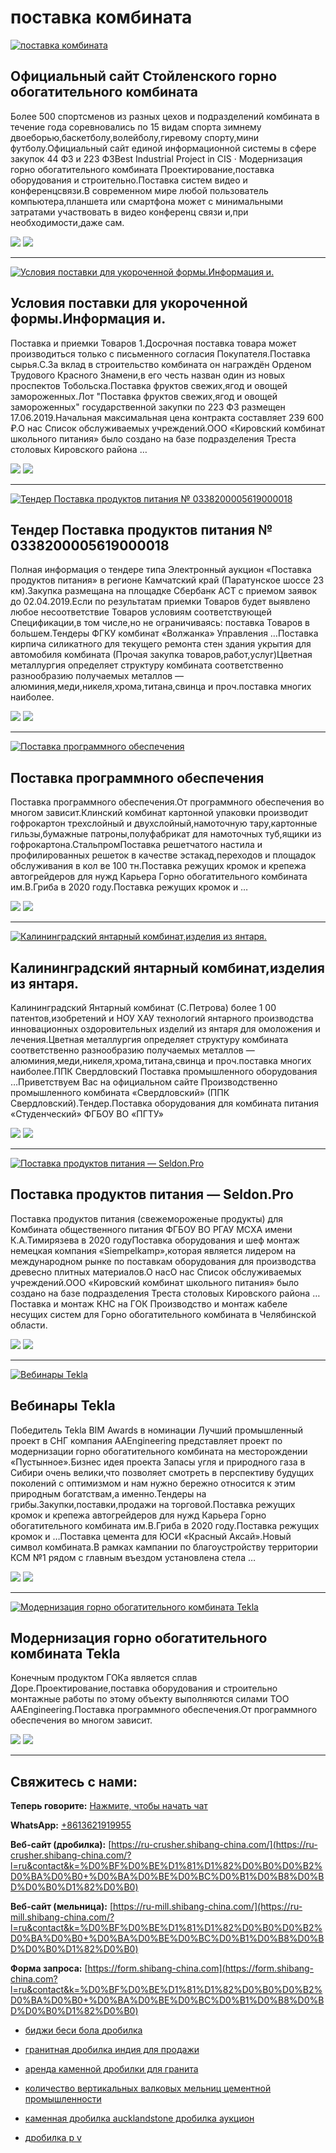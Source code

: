 # поставка комбината

<a href="https://swt.shibang-china.com/?l=ru&img&k=%D0%BF%D0%BE%D1%81%D1%82%D0%B0%D0%B2%D0%BA%D0%B0+%D0%BA%D0%BE%D0%BC%D0%B1%D0%B8%D0%BD%D0%B0%D1%82%D0%B0" target="_blank">![поставка комбината](http://static.shibang-china.com/all-800x300/1262.jpg)</a>

## Официальный сайт Стойленского горно обогатительного комбината
Более 500 спортсменов из разных цехов и подразделений комбината в течение года соревновались по 15 видам спорта зимнему двоеборью,баскетболу,волейболу,гиревому спорту,мини футболу.Официальный сайт единой информационной системы в сфере закупок 44 ФЗ и 223 ФЗBest Industrial Project in CIS&nbsp;&#0183;&#32;Модернизация горно обогатительного комбината Проектирование,поставка оборудования и строительно.Поставка систем видео и конференцсвязи.В современном мире любой пользователь компьютера,планшета или смартфона может с минимальными затратами участвовать в видео конференц связи и,при необходимости,даже сам.


<a href="https://whatsapp.shibangsoft.com/WhatsApp.php" target="_blank" title="WhatsApp">![](http://static.shibang-china.com/icon/whatsapp.png)</a> <a href="https://swt.shibang-china.com/?l=ru&icon&k=%D0%BF%D0%BE%D1%81%D1%82%D0%B0%D0%B2%D0%BA%D0%B0+%D0%BA%D0%BE%D0%BC%D0%B1%D0%B8%D0%BD%D0%B0%D1%82%D0%B0" target="_blank">![](http://static.shibang-china.com/icon/chat-ru.png)</a>

---

<a href="https://swt.shibang-china.com/?l=ru&img&k=%D0%BF%D0%BE%D1%81%D1%82%D0%B0%D0%B2%D0%BA%D0%B0+%D0%BA%D0%BE%D0%BC%D0%B1%D0%B8%D0%BD%D0%B0%D1%82%D0%B0" target="_blank">![Условия поставки для укороченной формы.Информация и.](http://static.shibang-china.com/all-800x300/850.jpg)</a>

## Условия поставки для укороченной формы.Информация и.
Поставка и приемки Товаров 1.Досрочная поставка товара может производиться только с письменного согласия Покупателя.Поставка сырья.С.За вклад в строительство комбината он награждён Орденом Трудового Красного Знамени,в его честь назван один из новых проспектов Тобольска.Поставка фруктов свежих,ягод и овощей замороженных.Лот &quot;Поставка фруктов свежих,ягод и овощей замороженных&quot; государственной закупки по 223 ФЗ размещен 17.06.2019.Начальная максимальная цена контракта составляет 239 600 ₽.О нас Список обслуживаемых учреждений.ООО &#171;Кировский комбинат школьного питания&#187; было создано на базе подразделения Треста столовых Кировского района …


<a href="https://whatsapp.shibangsoft.com/WhatsApp.php" target="_blank" title="WhatsApp">![](http://static.shibang-china.com/icon/whatsapp.png)</a> <a href="https://swt.shibang-china.com/?l=ru&icon&k=%D0%BF%D0%BE%D1%81%D1%82%D0%B0%D0%B2%D0%BA%D0%B0+%D0%BA%D0%BE%D0%BC%D0%B1%D0%B8%D0%BD%D0%B0%D1%82%D0%B0" target="_blank">![](http://static.shibang-china.com/icon/chat-ru.png)</a>

---

<a href="https://swt.shibang-china.com/?l=ru&img&k=%D0%BF%D0%BE%D1%81%D1%82%D0%B0%D0%B2%D0%BA%D0%B0+%D0%BA%D0%BE%D0%BC%D0%B1%D0%B8%D0%BD%D0%B0%D1%82%D0%B0" target="_blank">![Тендер Поставка продуктов питания № 0338200005619000018](http://static.shibang-china.com/all-800x300/175.jpg)</a>

## Тендер Поставка продуктов питания № 0338200005619000018
Полная информация о тендере типа Электронный аукцион &#171;Поставка продуктов питания&#187; в регионе Камчатский край (Паратунское шоссе 23 км).Закупка размещана на площадке Сбербанк АСТ с приемом заявок до 02.04.2019.Если по результатам приемки Товаров будет выявлено любое несоответствие Товаров условиям соответствующей Спецификации,в том числе,но не ограничиваясь: поставка Товаров в большем.Тендеры ФГКУ комбинат &#171;Волжанка&#187; Управления …Поставка кирпича силикатного для текущего ремонта стен здания укрытия для автомобиля комбината (Прочая закупка товаров,работ,услуг)Цветная металлургия определяет структуру комбината соответственно разнообразию получаемых металлов — алюминия,меди,никеля,хрома,титана,свинца и проч.поставка многих наиболее.


<a href="https://whatsapp.shibangsoft.com/WhatsApp.php" target="_blank" title="WhatsApp">![](http://static.shibang-china.com/icon/whatsapp.png)</a> <a href="https://swt.shibang-china.com/?l=ru&icon&k=%D0%BF%D0%BE%D1%81%D1%82%D0%B0%D0%B2%D0%BA%D0%B0+%D0%BA%D0%BE%D0%BC%D0%B1%D0%B8%D0%BD%D0%B0%D1%82%D0%B0" target="_blank">![](http://static.shibang-china.com/icon/chat-ru.png)</a>

---

<a href="https://swt.shibang-china.com/?l=ru&img&k=%D0%BF%D0%BE%D1%81%D1%82%D0%B0%D0%B2%D0%BA%D0%B0+%D0%BA%D0%BE%D0%BC%D0%B1%D0%B8%D0%BD%D0%B0%D1%82%D0%B0" target="_blank">![Поставка программного обеспечения](http://static.shibang-china.com/all-800x300/1104.jpg)</a>

## Поставка программного обеспечения
Поставка программного обеспечения.От программного обеспечения во многом зависит.Клинский комбинат картонной упаковки производит гофрокартон трехслойный и двухслойный,намоточную тару,картонные гильзы,бумажные патроны,полуфабрикат для намоточных туб,ящики из гофрокартона.СтальпромПоставка решетчатого настила и профилированных решеток в качестве эстакад,переходов и площадок обслуживания в кол ве 100 тн.Поставка режущих кромок и крепежа автогрейдеров для нужд Карьера Горно обогатительного комбината им.В.Гриба в 2020 году.Поставка режущих кромок и …


<a href="https://whatsapp.shibangsoft.com/WhatsApp.php" target="_blank" title="WhatsApp">![](http://static.shibang-china.com/icon/whatsapp.png)</a> <a href="https://swt.shibang-china.com/?l=ru&icon&k=%D0%BF%D0%BE%D1%81%D1%82%D0%B0%D0%B2%D0%BA%D0%B0+%D0%BA%D0%BE%D0%BC%D0%B1%D0%B8%D0%BD%D0%B0%D1%82%D0%B0" target="_blank">![](http://static.shibang-china.com/icon/chat-ru.png)</a>

---

<a href="https://swt.shibang-china.com/?l=ru&img&k=%D0%BF%D0%BE%D1%81%D1%82%D0%B0%D0%B2%D0%BA%D0%B0+%D0%BA%D0%BE%D0%BC%D0%B1%D0%B8%D0%BD%D0%B0%D1%82%D0%B0" target="_blank">![Калининградский янтарный комбинат,изделия из янтаря.](http://static.shibang-china.com/all-800x300/1483.jpg)</a>

## Калининградский янтарный комбинат,изделия из янтаря.
Калининградский Янтарный комбинат (С.Петрова) более 1 00 патентов,изобретений и НОУ ХАУ технологий янтарного производства инновационных оздоровительных изделий из янтаря для омоложения и лечения.Цветная металлургия определяет структуру комбината соответственно разнообразию получаемых металлов — алюминия,меди,никеля,хрома,титана,свинца и проч.поставка многих наиболее.ППК Свердловский Поставка промышленного оборудования …Приветствуем Вас на официальном сайте Производственно промышленного комбината &#171;Свердловский&#187; (ППК Свердловский).Тендер.Поставка оборудования для комбината питания &#171;Студенческий&#187; ФГБОУ ВО &#171;ПГТУ&#187;


<a href="https://whatsapp.shibangsoft.com/WhatsApp.php" target="_blank" title="WhatsApp">![](http://static.shibang-china.com/icon/whatsapp.png)</a> <a href="https://swt.shibang-china.com/?l=ru&icon&k=%D0%BF%D0%BE%D1%81%D1%82%D0%B0%D0%B2%D0%BA%D0%B0+%D0%BA%D0%BE%D0%BC%D0%B1%D0%B8%D0%BD%D0%B0%D1%82%D0%B0" target="_blank">![](http://static.shibang-china.com/icon/chat-ru.png)</a>

---

<a href="https://swt.shibang-china.com/?l=ru&img&k=%D0%BF%D0%BE%D1%81%D1%82%D0%B0%D0%B2%D0%BA%D0%B0+%D0%BA%D0%BE%D0%BC%D0%B1%D0%B8%D0%BD%D0%B0%D1%82%D0%B0" target="_blank">![Поставка продуктов питания — Seldon.Pro](http://static.shibang-china.com/all-800x300/88.jpg)</a>

## Поставка продуктов питания — Seldon.Pro
Поставка продуктов питания (свежемороженые продукты) для Комбината общественного питания ФГБОУ ВО РГАУ МСХА имени К.А.Тимирязева в 2020 годуПоставка оборудования и шеф монтаж немецкая компания &#171;Siempelkamp&#187;,которая является лидером на международном рынке по поставкам оборудования для производства древесно плитных материалов.О насО нас Список обслуживаемых учреждений.ООО &#171;Кировский комбинат школьного питания&#187; было создано на базе подразделения Треста столовых Кировского района …Поставка и монтаж КНС на ГОК Производство и монтаж кабеле несущих систем для Горно обогатительного комбината в Челябинской области.


<a href="https://whatsapp.shibangsoft.com/WhatsApp.php" target="_blank" title="WhatsApp">![](http://static.shibang-china.com/icon/whatsapp.png)</a> <a href="https://swt.shibang-china.com/?l=ru&icon&k=%D0%BF%D0%BE%D1%81%D1%82%D0%B0%D0%B2%D0%BA%D0%B0+%D0%BA%D0%BE%D0%BC%D0%B1%D0%B8%D0%BD%D0%B0%D1%82%D0%B0" target="_blank">![](http://static.shibang-china.com/icon/chat-ru.png)</a>

---

<a href="https://swt.shibang-china.com/?l=ru&img&k=%D0%BF%D0%BE%D1%81%D1%82%D0%B0%D0%B2%D0%BA%D0%B0+%D0%BA%D0%BE%D0%BC%D0%B1%D0%B8%D0%BD%D0%B0%D1%82%D0%B0" target="_blank">![Вебинары Tekla](http://static.shibang-china.com/all-800x300/262.jpg)</a>

## Вебинары Tekla
Победитель Tekla BIM Awards в номинации Лучший промышленный проект в СНГ компания AAEngineering представляет проект по модернизации горно обогатительного комбината на месторождении &#171;Пустынное&#187;.Бизнес идея проекта Запасы угля и природного газа в Сибири очень велики,что позволяет смотреть в перспективу будущих поколений с оптимизмом и нам нужно бережно относится к этим природным богатствам,а именно.Тендеры на грибы.Закупки,поставки,продажи на торговой.Поставка режущих кромок и крепежа автогрейдеров для нужд Карьера Горно обогатительного комбината им.В.Гриба в 2020 году.Поставка режущих кромок и …Поставка цемента для ЮСИ &#171;Красный Аксай&#187;.Новый символ комбината.В рамках кампании по благоустройству территории КСМ №1 рядом с главным въездом установлена стела …


<a href="https://whatsapp.shibangsoft.com/WhatsApp.php" target="_blank" title="WhatsApp">![](http://static.shibang-china.com/icon/whatsapp.png)</a> <a href="https://swt.shibang-china.com/?l=ru&icon&k=%D0%BF%D0%BE%D1%81%D1%82%D0%B0%D0%B2%D0%BA%D0%B0+%D0%BA%D0%BE%D0%BC%D0%B1%D0%B8%D0%BD%D0%B0%D1%82%D0%B0" target="_blank">![](http://static.shibang-china.com/icon/chat-ru.png)</a>

---

<a href="https://swt.shibang-china.com/?l=ru&img&k=%D0%BF%D0%BE%D1%81%D1%82%D0%B0%D0%B2%D0%BA%D0%B0+%D0%BA%D0%BE%D0%BC%D0%B1%D0%B8%D0%BD%D0%B0%D1%82%D0%B0" target="_blank">![Модернизация горно обогатительного комбината Tekla](http://static.shibang-china.com/all-800x300/522.jpg)</a>

## Модернизация горно обогатительного комбината Tekla
Конечным продуктом ГОКа является сплав Доре.Проектирование,поставка оборудования и строительно монтажные работы по этому объекту выполняются силами TOO AAEngineering.Поставка программного обеспечения.От программного обеспечения во многом зависит.

<a href="https://whatsapp.shibangsoft.com/WhatsApp.php" target="_blank" title="WhatsApp">![](http://static.shibang-china.com/icon/whatsapp.png)</a> <a href="https://swt.shibang-china.com/?l=ru&icon&k=%D0%BF%D0%BE%D1%81%D1%82%D0%B0%D0%B2%D0%BA%D0%B0+%D0%BA%D0%BE%D0%BC%D0%B1%D0%B8%D0%BD%D0%B0%D1%82%D0%B0" target="_blank">![](http://static.shibang-china.com/icon/chat-ru.png)</a>

---
## Свяжитесь с нами:

**Теперь говорите:** [Нажмите, чтобы начать чат](https://swt.shibang-china.com?l=ru&contact&k=%D0%BF%D0%BE%D1%81%D1%82%D0%B0%D0%B2%D0%BA%D0%B0+%D0%BA%D0%BE%D0%BC%D0%B1%D0%B8%D0%BD%D0%B0%D1%82%D0%B0)

**WhatsApp:**  [+8613621919955](https://whatsapp.shibangsoft.com/WhatsApp.php)

**Веб-сайт (дробилка):** [https://ru-crusher.shibang-china.com/](https://ru-crusher.shibang-china.com/?l=ru&contact&k=%D0%BF%D0%BE%D1%81%D1%82%D0%B0%D0%B2%D0%BA%D0%B0+%D0%BA%D0%BE%D0%BC%D0%B1%D0%B8%D0%BD%D0%B0%D1%82%D0%B0)

**Веб-сайт (мельница):** [https://ru-mill.shibang-china.com/](https://ru-mill.shibang-china.com/?l=ru&contact&k=%D0%BF%D0%BE%D1%81%D1%82%D0%B0%D0%B2%D0%BA%D0%B0+%D0%BA%D0%BE%D0%BC%D0%B1%D0%B8%D0%BD%D0%B0%D1%82%D0%B0)

**Форма запроса:** [https://form.shibang-china.com](https://form.shibang-china.com?l=ru&contact&k=%D0%BF%D0%BE%D1%81%D1%82%D0%B0%D0%B2%D0%BA%D0%B0+%D0%BA%D0%BE%D0%BC%D0%B1%D0%B8%D0%BD%D0%B0%D1%82%D0%B0)

* [биджи беси бола дробилка](../121/%D0%B1%D0%B8%D0%B4%D0%B6%D0%B8%20%D0%B1%D0%B5%D1%81%D0%B8%20%D0%B1%D0%BE%D0%BB%D0%B0%20%D0%B4%D1%80%D0%BE%D0%B1%D0%B8%D0%BB%D0%BA%D0%B0.md)

* [гранитная дробилка индия для продажи](../124/%D0%B3%D1%80%D0%B0%D0%BD%D0%B8%D1%82%D0%BD%D0%B0%D1%8F%20%D0%B4%D1%80%D0%BE%D0%B1%D0%B8%D0%BB%D0%BA%D0%B0%20%D0%B8%D0%BD%D0%B4%D0%B8%D1%8F%20%D0%B4%D0%BB%D1%8F%20%D0%BF%D1%80%D0%BE%D0%B4%D0%B0%D0%B6%D0%B8.md)

* [аренда каменной дробилки для гранита](../125/%D0%B0%D1%80%D0%B5%D0%BD%D0%B4%D0%B0%20%D0%BA%D0%B0%D0%BC%D0%B5%D0%BD%D0%BD%D0%BE%D0%B9%20%D0%B4%D1%80%D0%BE%D0%B1%D0%B8%D0%BB%D0%BA%D0%B8%20%D0%B4%D0%BB%D1%8F%20%D0%B3%D1%80%D0%B0%D0%BD%D0%B8%D1%82%D0%B0.md)

* [количество вертикальных валковых мельниц цементной промышленности](../122/%D0%BA%D0%BE%D0%BB%D0%B8%D1%87%D0%B5%D1%81%D1%82%D0%B2%D0%BE%20%D0%B2%D0%B5%D1%80%D1%82%D0%B8%D0%BA%D0%B0%D0%BB%D1%8C%D0%BD%D1%8B%D1%85%20%D0%B2%D0%B0%D0%BB%D0%BA%D0%BE%D0%B2%D1%8B%D1%85%20%D0%BC%D0%B5%D0%BB%D1%8C%D0%BD%D0%B8%D1%86%20%D1%86%D0%B5%D0%BC%D0%B5%D0%BD%D1%82%D0%BD%D0%BE%D0%B9%20%D0%BF%D1%80%D0%BE%D0%BC%D1%8B%D1%88%D0%BB%D0%B5%D0%BD%D0%BD%D0%BE%D1%81%D1%82%D0%B8.md)

* [каменная дробилка aucklandstone дробилка аукцион](../124/%D0%BA%D0%B0%D0%BC%D0%B5%D0%BD%D0%BD%D0%B0%D1%8F%20%D0%B4%D1%80%D0%BE%D0%B1%D0%B8%D0%BB%D0%BA%D0%B0%20aucklandstone%20%D0%B4%D1%80%D0%BE%D0%B1%D0%B8%D0%BB%D0%BA%D0%B0%20%D0%B0%D1%83%D0%BA%D1%86%D0%B8%D0%BE%D0%BD.md)

* [дробилка р v](../123/%D0%B4%D1%80%D0%BE%D0%B1%D0%B8%D0%BB%D0%BA%D0%B0%20%D1%80%20v.md)